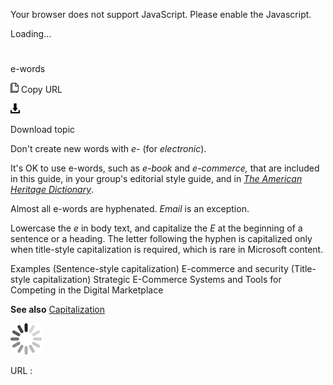 Your browser does not support JavaScript. Please enable the Javascript.

Loading...

# 

e-words

![Copy URL](media/e-words/Copy.png)
Copy URL

![Download](media/e-words/Download.png)

Download topic

Don't create new words with *e-* (for *electronic*). 

It's OK to use e-words, such as *e-book* and *e-commerce,* that are included in this guide, in your group's editorial style guide, and in [*The American Heritage Dictionary*](https://ahdictionary.com/). 

Almost all e-words are hyphenated. *Email* is an exception.

Lowercase the *e* in body text, and capitalize the *E* at the beginning of a sentence or
a heading. The letter following the hyphen is capitalized
only when title-style capitalization is required, which is
rare in Microsoft content. 

Examples
(Sentence-style capitalization) E-commerce and security
(Title-style capitalization) Strategic E-Commerce Systems and Tools for Competing in the Digital Marketplace

**See also** [Capitalization](https://worldready.cloudapp.net/Styleguide/Read?id=2700&topicid=33685)

![In progress](media/e-words/activity-large.gif)

URL :
